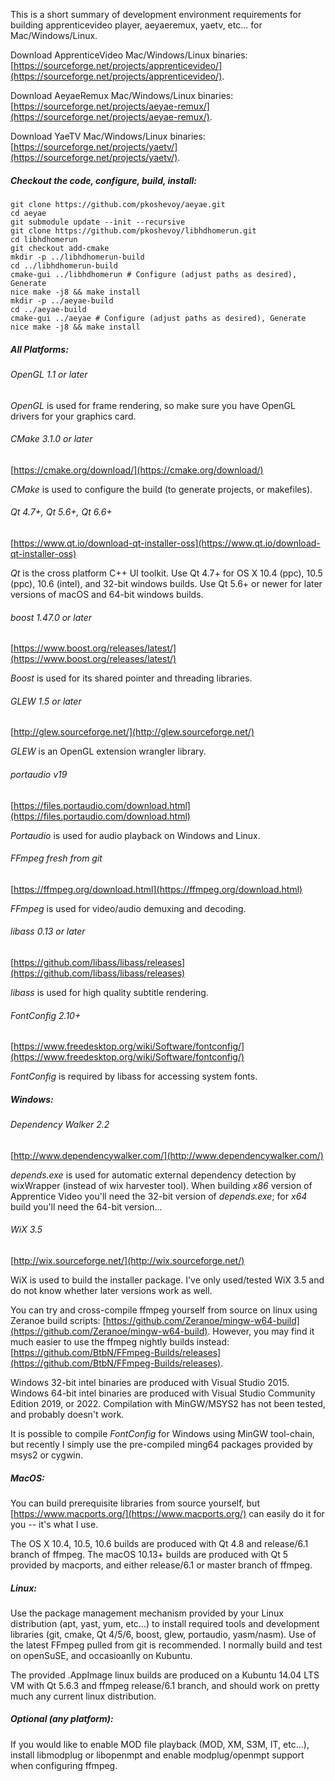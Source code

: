 This is a short summary of development environment requirements for building apprenticevideo player, aeyaeremux, yaetv, etc... for Mac/Windows/Linux.

Download ApprenticeVideo Mac/Windows/Linux binaries: [https://sourceforge.net/projects/apprenticevideo/](https://sourceforge.net/projects/apprenticevideo/).

Download AeyaeRemux Mac/Windows/Linux binaries: [https://sourceforge.net/projects/aeyae-remux/](https://sourceforge.net/projects/aeyae-remux/).

Download YaeTV Mac/Windows/Linux binaries: [https://sourceforge.net/projects/yaetv/](https://sourceforge.net/projects/yaetv/).

##### Checkout the code, configure, build, install:
    git clone https://github.com/pkoshevoy/aeyae.git
    cd aeyae
    git submodule update --init --recursive
    git clone https://github.com/pkoshevoy/libhdhomerun.git
    cd libhdhomerun
    git checkout add-cmake
    mkdir -p ../libhdhomerun-build
    cd ../libhdhomerun-build
    cmake-gui ../libhdhomerun # Configure (adjust paths as desired), Generate
    nice make -j8 && make install
    mkdir -p ../aeyae-build
    cd ../aeyae-build
    cmake-gui ../aeyae # Configure (adjust paths as desired), Generate
    nice make -j8 && make install

##### All Platforms:
###### OpenGL 1.1 or later
*OpenGL* is used for frame rendering, so make sure you have OpenGL drivers for your graphics card.

###### CMake 3.1.0 or later
[https://cmake.org/download/](https://cmake.org/download/)

*CMake* is used to configure the build (to generate projects, or makefiles).

###### Qt 4.7+, Qt 5.6+, Qt 6.6+
[https://www.qt.io/download-qt-installer-oss](https://www.qt.io/download-qt-installer-oss)

*Qt* is the cross platform C++ UI toolkit.
Use Qt 4.7+ for OS X 10.4 (ppc), 10.5 (ppc), 10.6 (intel), and 32-bit windows builds.
Use Qt 5.6+ or newer for later versions of macOS and 64-bit windows builds.

###### boost 1.47.0 or later
[https://www.boost.org/releases/latest/](https://www.boost.org/releases/latest/)

*Boost* is used for its shared pointer and threading libraries.

###### GLEW 1.5 or later
[http://glew.sourceforge.net/](http://glew.sourceforge.net/)

*GLEW* is an OpenGL extension wrangler library.

###### portaudio v19
[https://files.portaudio.com/download.html](https://files.portaudio.com/download.html)

*Portaudio* is used for audio playback on Windows and Linux.

###### FFmpeg fresh from git
[https://ffmpeg.org/download.html](https://ffmpeg.org/download.html)

*FFmpeg* is used for video/audio demuxing and decoding.

###### libass 0.13 or later
[https://github.com/libass/libass/releases](https://github.com/libass/libass/releases)

*libass* is used for high quality subtitle rendering.

###### FontConfig 2.10+
[https://www.freedesktop.org/wiki/Software/fontconfig/](https://www.freedesktop.org/wiki/Software/fontconfig/)

*FontConfig* is required by libass for accessing system fonts.

##### Windows:
###### Dependency Walker 2.2
[http://www.dependencywalker.com/](http://www.dependencywalker.com/)

*depends.exe* is used for automatic external dependency detection by wixWrapper (instead of wix harvester tool).
When building *x86* version of Apprentice Video you'll need the 32-bit version of *depends.exe*; for *x64* build you'll need the 64-bit version...

###### WiX 3.5
[http://wix.sourceforge.net/](http://wix.sourceforge.net/)

WiX is used to build the installer package.  I've only used/tested WiX 3.5 and do not know whether later versions work as well.

You can try and cross-compile ffmpeg yourself from source on linux using Zeranoe build scripts: [https://github.com/Zeranoe/mingw-w64-build](https://github.com/Zeranoe/mingw-w64-build).
However, you may find it much easier to use the ffmpeg nightly builds instead: [https://github.com/BtbN/FFmpeg-Builds/releases](https://github.com/BtbN/FFmpeg-Builds/releases).

Windows 32-bit intel binaries are produced with Visual Studio 2015.
Windows 64-bit intel binaries are produced with Visual Studio Community Edition 2019, or 2022.
Compilation with MinGW/MSYS2 has not been tested, and probably doesn't work.

It is possible to compile *FontConfig* for Windows using MinGW tool-chain,
but recently I simply use the pre-compiled ming64 packages provided by msys2 or cygwin.

##### MacOS:
You can build prerequisite libraries from source yourself, but [https://www.macports.org/](https://www.macports.org/) can easily do it for you -- it's what I use.

The OS X 10.4, 10.5, 10.6 builds are produced with Qt 4.8 and release/6.1 branch of ffmpeg.
The macOS 10.13+ builds are produced with Qt 5 provided by macports, and either release/6.1 or master branch of ffmpeg.

##### Linux:
Use the package management mechanism provided by your Linux distribution (apt, yast, yum, etc...) to install required tools and development libraries (git, cmake, Qt 4/5/6, boost, glew, portaudio, yasm/nasm).
Use of the latest FFmpeg pulled from git is recommended.
I normally build and test on openSuSE, and occasioanlly on Kubuntu.

The provided .AppImage linux builds are produced on a Kubuntu 14.04 LTS VM with Qt 5.6.3 and ffmpeg release/6.1 branch, and should work on pretty much any current linux distribution.

##### Optional (any platform):
If you would like to enable MOD file playback (MOD, XM, S3M, IT, etc...), install libmodplug or libopenmpt and enable modplug/openmpt support when configuring ffmpeg.

